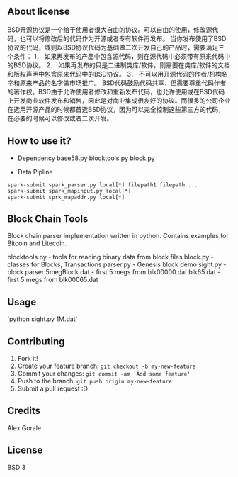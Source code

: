 ## About license
BSD开源协议是一个给于使用者很大自由的协议。可以自由的使用，修改源代码，也可以将修改后的代码作为开源或者专有软件再发布。 当你发布使用了BSD协议的代码，或则以BSD协议代码为基础做二次开发自己的产品时，需要满足三个条件：
1． 如果再发布的产品中包含源代码，则在源代码中必须带有原来代码中的BSD协议。
2． 如果再发布的只是二进制类库/软件，则需要在类库/软件的文档和版权声明中包含原来代码中的BSD协议。
3． 不可以用开源代码的作者/机构名字和原来产品的名字做市场推广。
BSD代码鼓励代码共享，但需要尊重代码作者的著作权。BSD由于允许使用者修改和重新发布代码，也允许使用或在BSD代码上开发商业软件发布和销售，因此是对商业集成很友好的协议。而很多的公司企业在选用开源产品的时候都首选BSD协议，因为可以完全控制这些第三方的代码，在必要的时候可以修改或者二次开发。

## How to use it?

* Dependency
base58.py
blocktools.py
block.py

* Data Pipline
```
spark-submit spark_parser.py local[*] filepath1 filepath ...
spark-submit spark_mapinput.py local[*]
spark-submit sprk_mapaddr.py local[*]
```



## Block Chain Tools

Block chain parser implementation written in python. Contains examples for Bitcoin and Litecoin.

blocktools.py - tools for reading binary data from block files
block.py - classes for Blocks, Transactions
parser.py - Genesis block demo
sight.py - block parser
5megBlock.dat - first 5 megs from blk00000.dat
blk65.dat - first 5 megs from blk00065.dat

## Usage

'python sight.py 1M.dat'

## Contributing

1. Fork it!
2. Create your feature branch: `git checkout -b my-new-feature`
3. Commit your changes: `git commit -am 'Add some feature'`
4. Push to the branch: `git push origin my-new-feature`
5. Submit a pull request :D

## Credits

Alex Gorale

## License

BSD 3

